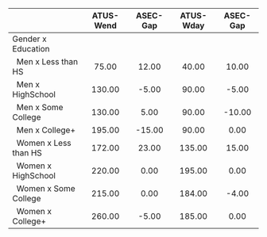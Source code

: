 
|                      |    ATUS-Wend |     ASEC-Gap |    ATUS-Wday |     ASEC-Gap |
| -------------------- | :----------: | :----------: | :----------: | :----------: |
| Gender x Education   |              |              |              |              |
| &nbsp;&nbsp;Men x Less than HS |        75.00 |        12.00 |        40.00 |        10.00 |
| &nbsp;&nbsp;Men x HighSchool |       130.00 |        -5.00 |        90.00 |        -5.00 |
| &nbsp;&nbsp;Men x Some College |       130.00 |         5.00 |        90.00 |       -10.00 |
| &nbsp;&nbsp;Men x College+ |       195.00 |       -15.00 |        90.00 |         0.00 |
| &nbsp;&nbsp;Women x Less than HS |       172.00 |        23.00 |       135.00 |        15.00 |
| &nbsp;&nbsp;Women x HighSchool |       220.00 |         0.00 |       195.00 |         0.00 |
| &nbsp;&nbsp;Women x Some College |       215.00 |         0.00 |       184.00 |        -4.00 |
| &nbsp;&nbsp;Women x College+ |       260.00 |        -5.00 |       185.00 |         0.00 |

